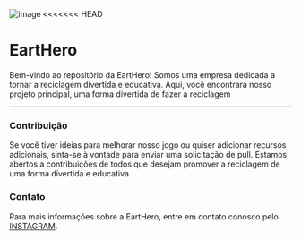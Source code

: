 <link rel="stylesheet" href="style.css">
<<<<<<< HEAD
<img src="" widht="90px" heght="90px" align="left" alt="image"></img>
<h1>EartHero</h1>

Bem-vindo ao repositório da EartHero! Somos uma empresa dedicada a tornar a reciclagem divertida e educativa. Aqui, você encontrará nosso projeto principal, uma forma divertida de fazer a reciclagem

<hr>

<h3>Contribuição</h3>

Se você tiver ideias para melhorar nosso jogo ou quiser adicionar recursos adicionais, sinta-se à vontade para enviar uma solicitação de pull. Estamos abertos a contribuições de todos que desejam promover a reciclagem de uma forma divertida e educativa.

<h3>Contato</h3>

Para mais informações sobre a EartHero, entre em contato conosco pelo [INSTAGRAM](https://www.instagram.comeartherochl/).
